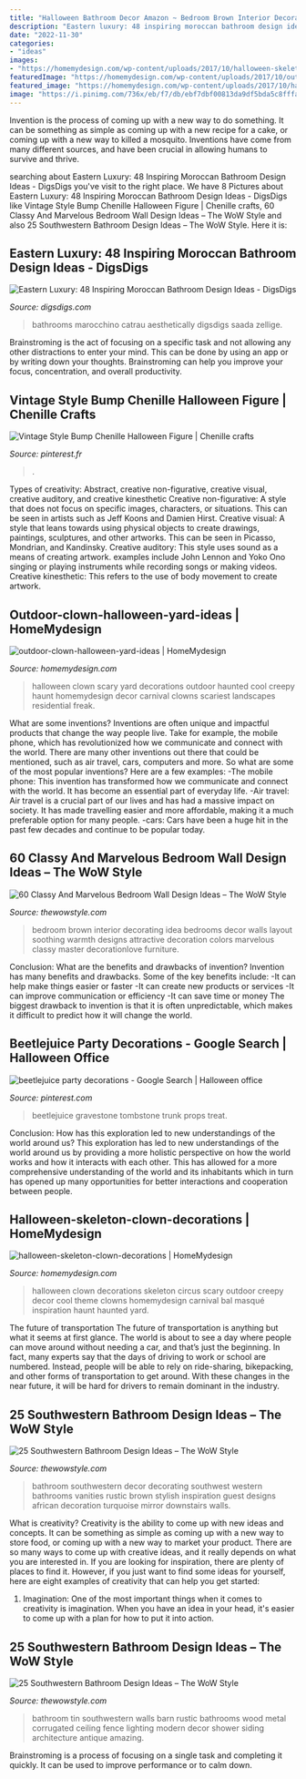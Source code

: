 ```yaml
---
title: "Halloween Bathroom Decor Amazon ~ Bedroom Brown Interior Decorating Idea Bedrooms Decor Walls Layout Soothing Warmth Designs Attractive Decoration Colors Marvelous Classy Master Decorationlove Furniture"
description: "Eastern luxury: 48 inspiring moroccan bathroom design ideas"
date: "2022-11-30"
categories:
- "ideas"
images:
- "https://homemydesign.com/wp-content/uploads/2017/10/halloween-skeleton-clown-decorations.jpg"
featuredImage: "https://homemydesign.com/wp-content/uploads/2017/10/outdoor-clown-halloween-yard-ideas.jpg"
featured_image: "https://homemydesign.com/wp-content/uploads/2017/10/halloween-skeleton-clown-decorations.jpg"
image: "https://i.pinimg.com/736x/eb/f7/db/ebf7dbf00813da9df5bda5c8fffa5b93.jpg"
---
```



Invention is the process of coming up with a new way to do something. It can be something as simple as coming up with a new recipe for a cake, or coming up with a new way to killed a mosquito. Inventions have come from many different sources, and have been crucial in allowing humans to survive and thrive.

	

		
searching about Eastern Luxury: 48 Inspiring Moroccan Bathroom Design Ideas - DigsDigs you've visit to the right place. We have 8 Pictures about Eastern Luxury: 48 Inspiring Moroccan Bathroom Design Ideas - DigsDigs like Vintage Style Bump Chenille Halloween Figure | Chenille crafts, 60 Classy And Marvelous Bedroom Wall Design Ideas – The WoW Style and also 25 Southwestern Bathroom Design Ideas – The WoW Style. Here it is:
		
    
## Eastern Luxury: 48 Inspiring Moroccan Bathroom Design Ideas - DigsDigs

<img loading=lazy src="https://www.digsdigs.com/photos/inspiring-moroccan-bathrooms-43-554x751.jpg" onerror="this.onerror=null;this.src='https://tse4.mm.bing.net/th?id=OIP.-q2si1hZwIHTBNh6WF5ARgHaKC&amp;pid=15.1';" alt="Eastern Luxury: 48 Inspiring Moroccan Bathroom Design Ideas - DigsDigs">

_Source: digsdigs.com_

>bathrooms marocchino catrau aesthetically digsdigs saada zellige. 

	

Brainstroming is the act of focusing on a specific task and not allowing any other distractions to enter your mind. This can be done by using an app or by writing down your thoughts. Brainstroming can help you improve your focus, concentration, and overall productivity.

    
## Vintage Style Bump Chenille Halloween Figure | Chenille Crafts

<img loading=lazy src="https://i.pinimg.com/736x/a5/9f/26/a59f26437c484c7bb8f16153c1d0960f.jpg" onerror="this.onerror=null;this.src='https://tse1.mm.bing.net/th?id=OIP.qVaK388Bh9mySKBApg9xKAHaJ3&amp;pid=15.1';" alt="Vintage Style Bump Chenille Halloween Figure | Chenille crafts">

_Source: pinterest.fr_

>. 

	

Types of creativity: Abstract, creative non-figurative, creative visual, creative auditory, and creative kinesthetic
Creative non-figurative: A style that does not focus on specific images, characters, or situations. This can be seen in artists such as Jeff Koons and Damien Hirst. Creative visual: A style that leans towards using physical objects to create drawings, paintings, sculptures, and other artworks. This can be seen in Picasso, Mondrian, and Kandinsky. Creative auditory: This style uses sound as a means of creating artwork. examples include John Lennon and Yoko Ono singing or playing instruments while recording songs or making videos. Creative kinesthetic: This refers to the use of body movement to create artwork.

    
## Outdoor-clown-halloween-yard-ideas | HomeMydesign

<img loading=lazy src="https://homemydesign.com/wp-content/uploads/2017/10/outdoor-clown-halloween-yard-ideas.jpg" onerror="this.onerror=null;this.src='https://tse4.mm.bing.net/th?id=OIP.OmBN8qkKGMKM_1onFohvwwHaE8&amp;pid=15.1';" alt="outdoor-clown-halloween-yard-ideas | HomeMydesign">

_Source: homemydesign.com_

>halloween clown scary yard decorations outdoor haunted cool creepy haunt homemydesign decor carnival clowns scariest landscapes residential freak. 

	

What are some inventions?
Inventions are often unique and impactful products that change the way people live. Take for example, the mobile phone, which has revolutionized how we communicate and connect with the world. There are many other inventions out there that could be mentioned, such as air travel, cars, computers and more. So what are some of the most popular inventions? Here are a few examples: 
-The mobile phone: This invention has transformed how we communicate and connect with the world. It has become an essential part of everyday life. 
-Air travel: Air travel is a crucial part of our lives and has had a massive impact on society. It has made travelling easier and more affordable, making it a much preferable option for many people. 
-cars: Cars have been a huge hit in the past few decades and continue to be popular today.

    
## 60 Classy And Marvelous Bedroom Wall Design Ideas – The WoW Style

<img loading=lazy src="http://thewowstyle.com/wp-content/uploads/2016/08/Brown-Bedroom-Wall-Decorating-Ideas.jpg" onerror="this.onerror=null;this.src='https://tse4.mm.bing.net/th?id=OIP.qwollvODsvp9cH86PDajAgHaJ4&amp;pid=15.1';" alt="60 Classy And Marvelous Bedroom Wall Design Ideas – The WoW Style">

_Source: thewowstyle.com_

>bedroom brown interior decorating idea bedrooms decor walls layout soothing warmth designs attractive decoration colors marvelous classy master decorationlove furniture. 

	

Conclusion: What are the benefits and drawbacks of invention?
Invention has many benefits and drawbacks. Some of the key benefits include: 
-It can help make things easier or faster 
-It can create new products or services 
-It can improve communication or efficiency 
-It can save time or money 
The biggest drawback to invention is that it is often unpredictable, which makes it difficult to predict how it will change the world.

    
## Beetlejuice Party Decorations - Google Search | Halloween Office

<img loading=lazy src="https://i.pinimg.com/736x/eb/f7/db/ebf7dbf00813da9df5bda5c8fffa5b93.jpg" onerror="this.onerror=null;this.src='https://tse4.mm.bing.net/th?id=OIP.yibrG9lq5tlNGLj9k-doNwHaIW&amp;pid=15.1';" alt="beetlejuice party decorations - Google Search | Halloween office">

_Source: pinterest.com_

>beetlejuice gravestone tombstone trunk props treat. 

	

Conclusion: How has this exploration led to new understandings of the world around us?
This exploration has led to new understandings of the world around us by providing a more holistic perspective on how the world works and how it interacts with each other. This has allowed for a more comprehensive understanding of the world and its inhabitants which in turn has opened up many opportunities for better interactions and cooperation between people.

    
## Halloween-skeleton-clown-decorations | HomeMydesign

<img loading=lazy src="https://homemydesign.com/wp-content/uploads/2017/10/halloween-skeleton-clown-decorations.jpg" onerror="this.onerror=null;this.src='https://tse2.mm.bing.net/th?id=OIP.hratISsFIZerPP-aowDYNQHaJ4&amp;pid=15.1';" alt="halloween-skeleton-clown-decorations | HomeMydesign">

_Source: homemydesign.com_

>halloween clown decorations skeleton circus scary outdoor creepy decor cool theme clowns homemydesign carnival bal masqué inspiration haunt haunted yard. 

	

The future of transportation
The future of transportation is anything but what it seems at first glance. The world is about to see a day where people can move around without needing a car, and that’s just the beginning. In fact, many experts say that the days of driving to work or school are numbered. Instead, people will be able to rely on ride-sharing, bikepacking, and other forms of transportation to get around. With these changes in the near future, it will be hard for drivers to remain dominant in the industry.

    
## 25 Southwestern Bathroom Design Ideas – The WoW Style

<img loading=lazy src="http://thewowstyle.com/wp-content/uploads/2016/07/Southwestern-Bathroom-Decorating-Ideas.jpg" onerror="this.onerror=null;this.src='https://tse1.mm.bing.net/th?id=OIP.RuQ_NXFfsMNzTT_kKWIkgAHaKY&amp;pid=15.1';" alt="25 Southwestern Bathroom Design Ideas – The WoW Style">

_Source: thewowstyle.com_

>bathroom southwestern decor decorating southwest western bathrooms vanities rustic brown stylish inspiration guest designs african decoration turquoise mirror downstairs walls. 

	

What is creativity?
Creativity is the ability to come up with new ideas and concepts. It can be something as simple as coming up with a new way to store food, or coming up with a new way to market your product. There are so many ways to come up with creative ideas, and it really depends on what you are interested in. If you are looking for inspiration, there are plenty of places to find it. However, if you just want to find some ideas for yourself, here are eight examples of creativity that can help you get started: 
1) Imagination: One of the most important things when it comes to creativity is imagination. When you have an idea in your head, it's easier to come up with a plan for how to put it into action.

    
## 25 Southwestern Bathroom Design Ideas – The WoW Style

<img loading=lazy src="http://thewowstyle.com/wp-content/uploads/2016/07/Cool-Southwestern-Bathroom-Design-Ideas.jpg" onerror="this.onerror=null;this.src='https://tse2.mm.bing.net/th?id=OIP.Hf4a_14yBq4gZjqFW3aeoAHaJ3&amp;pid=15.1';" alt="25 Southwestern Bathroom Design Ideas – The WoW Style">

_Source: thewowstyle.com_

>bathroom tin southwestern walls barn rustic bathrooms wood metal corrugated ceiling fence lighting modern decor shower siding architecture antique amazing. 

	

Brainstroming is a process of focusing on a single task and completing it quickly. It can be used to improve performance or to calm down.

